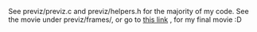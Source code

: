 See previz/previz.c and previz/helpers.h for the majority of my code.
See the movie under previz/frames/, or go to <a href="https://youtu.be/UGgISMncI8I">this link</a> , for my final movie :D
